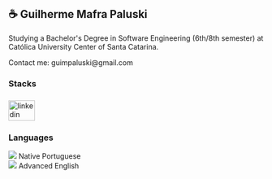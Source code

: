 <h2>☕️ Guilherme Mafra Paluski</h2>

<p align="left">Studying a Bachelor's Degree in Software Engineering (6th/8th semester) at Católica University Center of Santa Catarina.</p>

<p align="left">Contact me: guimpaluski@gmail.com</p>

<h3>Stacks</h3>
<a[![My Skills](https://skillicons.dev/icons?i=js,html,css,c)](https://skillicons.dev)></a>

###

<div align="left">
  <img src="https://raw.githubusercontent.com/maurodesouza/profile-readme-generator/master/src/assets/icons/social/linkedin/default.svg" width="52" height="40" alt="linkedin logo"  />
  <a ref="https://www.linkedin.com/in/guilherme-paluski/"></a>
</div>

###

<h3>Languages</h3>
<p>
  <img src="https://raw.githubusercontent.com/stevenrskelton/flag-icon/master/png/16/country-4x3/br.png"> Native Portuguese<br>
  <img src="https://raw.githubusercontent.com/stevenrskelton/flag-icon/master/png/16/country-4x3/us.png"> Advanced English
</p>
